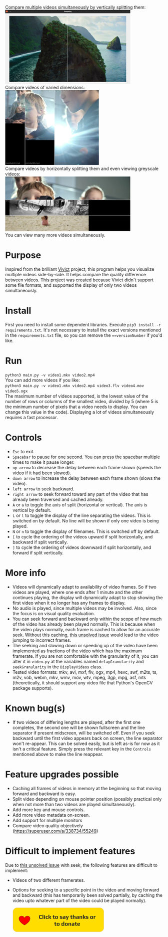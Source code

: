 Compare multiple videos simultaneously by vertically splitting them:  
![Alt text](gallery/verticalSplit.png?raw=true "Compare multiple videos simultaneously by vertically splitting them")  
Compare videos of varied dimensions:  
![Alt text](gallery/differentSizes.png?raw=true "Compare videos of varied dimensions")  
Compare videos by horizontally splitting them and even viewing greyscale videos:  
![Alt text](gallery/greyHorizontalVaried.png?raw=true "Compare videos by horizontally splitting them and even viewing greyscale videos")  
You can view many more videos simultaneously.  
  
# Purpose
Inspired from the brilliant [Vivict](https://github.com/vivictorg/vivict) project, this program helps you visualize multiple videos side-by-side. It helps compare the quality difference between videos. This project was created because Vivict didn't support some file formats, and supported the display of only two videos simultaneously.
  
# Install
First you need to install some dependent libraries. Execute `pip3 install -r requirements.txt`. It's not necessary to install the exact versions mentioned in the `requirements.txt` file, so you can remove the `==versionNumber` if you'd like.
  
# Run
`python3 main.py -v video1.mkv video2.mp4`    
You can add more videos if you like:  
`python3 main.py -v video1.mkv video2.mp4 video3.flv video4.mov video5.ogx`    
The maximum number of videos supported, is the lowest value of the number of rows or columns of the smallest video, divided by 5 (where 5 is the minimum number of pixels that a video needs to display. You can change this value in the code). Displaying a lot of videos simultaneously requires a fast processor.
  
# Controls
* `Esc` to exit.
* `Spacebar` to pause for one second. You can press the spacebar multiple times to make it pause longer.
* `up arrow` to decrease the delay between each frame shown (speeds the video if it had been slowed). 
* `down arrow` to increase the delay between each frame shown (slows the video).
* `left arrow` to seek backward.
* `right arrow` to seek forward toward any part of the video that has already been traversed and cached already.
* `A` or `a` to toggle the axis of split (horizontal or vertical). The axis is vertical by default.
* `L` or `l` to toggle the display of the line separating the videos. This is switched on by default. No line will be shown if only one video is being played.
* `N` or `n` to toggle the display of filenames. This is switched off by default.
* `[` to cycle the ordering of the videos upward if split horizontally, and backward if split vertically.
* `]` to cycle the ordering of videos downward if split horizontally, and forward if split vertically.
    
# More info
* Videos will dynamically adapt to availability of video frames. So if two videos are played, where one ends after 1 minute and the other continues playing, the display will dynamically adapt to stop showing the first video when it no longer has any frames to display.
* No audio is played, since multiple videos may be involved. Also, since the focus is on visual quality evaluation.
* You can seek forward and backward only within the scope of how much of the video has already been played normally. This is because when the video plays normally, each frame is cached to allow for an accurate seek. Without this caching, [this unsolved issue](https://github.com/opencv/opencv/issues/9053) would lead to the video jumping to incorrect frames.  
* The seeking and slowing down or speeding up of the video have been implemented as fractions of the video which has the maximum framerate. If you are not comfortable with the granularity of it, you can alter it in `video.py` at the variables named `delayGranularity` and `seekGranularity` in the `DisplayVideos` class.
* Tested video formats: mkv, avi, mxf, flv, ogx, mp4, hevc, swf, m2ts, ts, m2v, vob, webm, mkv, wmv, mov, wtv, mpeg, 3gp, mpg, asf, mts (theoretically, it should support any video file that Python's OpenCV package supports).
  
# Known bug(s)
* If two videos of differing lengths are played, after the first one completes, the second one will be shown fullscreen and the line separator if present midscreen, will be switched off. Even if you seek backward until the first video appears back on screen, the line separator won't re-appear. This can be solved easily, but is left as-is for now as it isn't a critical feature. Simply press the relevant key in the `Controls` mentioned above to make the line reappear.

# Feature upgrades possible
* Caching all frames of videos in memory at the beginning so that moving forward and backward is easy.  
* Split video depending on mouse pointer position (possibly practical only when not more than two videos are played simultaneously). 
* Add more key and mouse controls.
* Add more video metadata on-screen.
* Add support for multiple monitors
* Compare video quality objectively (https://superuser.com/a/338734/55249)

# Difficult to implement features
Due to [this unsolved issue](https://github.com/opencv/opencv/issues/9053) with seek, the following features are difficult to implement:  
* Videos of two different framerates.
* Options for seeking to a specific point in the video and moving forward and backward (this has temporarily been solved partially, by caching the video upto whatever part of the video could be played normally).
  
    
  [![Donate](https://raw.githubusercontent.com/nav9/VCF_contacts_merger/main/gallery/thankYouDonateButton.png)](https://nrecursions.blogspot.com/2020/08/saying-thank-you.html)  
